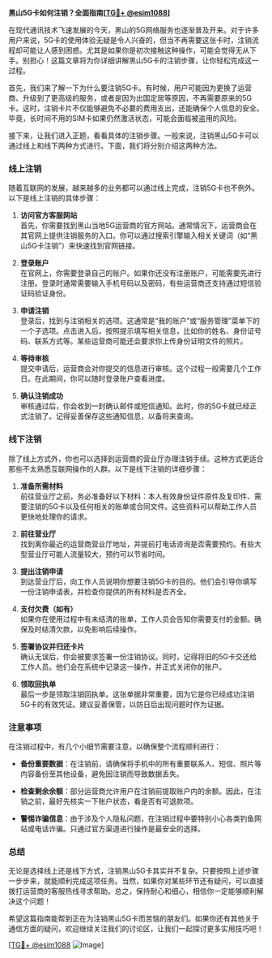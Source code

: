 **黑山5G卡如何注销？全面指南[[TG💪+ @esim1088](https://t.me/s/esim1088)]**

在现代通讯技术飞速发展的今天，黑山的5G网络服务也逐渐普及开来。对于许多用户来说，5G卡的使用体验无疑是令人兴奋的，但当不再需要这张卡时，注销流程却可能让人感到困惑。尤其是如果你是初次接触这种操作，可能会觉得无从下手。别担心！这篇文章将为你详细讲解黑山5G卡的注销步骤，让你轻松完成这一过程。

首先，我们来了解一下为什么要注销5G卡。有时候，用户可能因为更换了运营商、升级到了更高级的服务，或者是因为出国定居等原因，不再需要原来的5G卡。这时，注销卡片不仅能够避免不必要的费用支出，还能确保个人信息的安全。毕竟，长时间不用的SIM卡如果仍然激活状态，可能会面临被盗用的风险。

接下来，让我们进入正题，看看具体的注销步骤。一般来说，注销黑山5G卡可以通过线上和线下两种方式进行。下面，我们将分别介绍这两种方法。

### 线上注销

随着互联网的发展，越来越多的业务都可以通过线上完成，注销5G卡也不例外。以下是线上注销的具体步骤：

1. **访问官方客服网站**  
   首先，你需要找到黑山当地5G运营商的官方网站。通常情况下，运营商会在其官网上提供注销服务的入口。你可以通过搜索引擎输入相关关键词（如“黑山5G卡注销”）来快速找到官网链接。

2. **登录账户**  
   在官网上，你需要登录自己的账户。如果你还没有注册账户，可能需要先进行注册。登录时通常需要输入手机号码以及密码，有些运营商还支持通过短信验证码验证身份。

3. **申请注销**  
   登录后，找到与注销相关的选项。这通常是“我的账户”或“服务管理”菜单下的一个子选项。点击进入后，按照提示填写相关信息，比如你的姓名、身份证号码、联系方式等。某些运营商可能还会要求你上传身份证明文件的照片。

4. **等待审核**  
   提交申请后，运营商会对你提交的信息进行审核。这个过程一般需要几个工作日。在此期间，你可以随时登录账户查看进度。

5. **确认注销成功**  
   审核通过后，你会收到一封确认邮件或短信通知。此时，你的5G卡就已经正式注销了。记得妥善保存这些通知信息，以备将来查询。

### 线下注销

除了线上方式外，你也可以选择到运营商的营业厅办理注销手续。这种方式更适合那些不太熟悉互联网操作的人群。以下是线下注销的详细步骤：

1. **准备所需材料**  
   前往营业厅之前，务必准备好以下材料：本人有效身份证件原件及复印件、需要注销的5G卡以及任何相关的账单或合同文件。这些资料可以帮助工作人员更快地处理你的请求。

2. **前往营业厅**  
   找到离你最近的运营商营业厅地址，并提前打电话咨询是否需要预约。有些大型营业厅可能人流量较大，预约可以节省时间。

3. **提出注销申请**  
   到达营业厅后，向工作人员说明你想要注销5G卡的目的。他们会引导你填写一份注销申请表，并检查你提供的所有材料是否齐全。

4. **支付欠费（如有）**  
   如果你在使用过程中有未结清的账单，工作人员会告知你需要支付的金额。确保及时结清欠款，以免影响后续操作。

5. **签署协议并归还卡片**  
   确认无误后，你会被要求签署一份注销协议。同时，记得将旧的5G卡交还给工作人员。他们会在系统中记录这一操作，并正式关闭你的账户。

6. **领取回执单**  
   最后一步是领取注销回执单。这张单据非常重要，因为它是你已经成功注销5G卡的有效凭证。建议妥善保管，以防日后出现问题时作为证据。

### 注意事项

在注销过程中，有几个小细节需要注意，以确保整个流程顺利进行：

- **备份重要数据**：在注销前，请确保将手机中的所有重要联系人、短信、照片等内容备份至其他设备，避免因注销而导致数据丢失。
  
- **检查剩余余额**：部分运营商允许用户在注销前提取账户内的余额。因此，在注销之前，最好先核实一下账户状态，看是否有可退款项。

- **警惕诈骗信息**：由于涉及个人隐私问题，在注销过程中要特别小心各类钓鱼网站或电话诈骗。只通过官方渠道进行操作是最安全的选择。

### 总结

无论是选择线上还是线下方式，注销黑山5G卡其实并不复杂。只要按照上述步骤一步步来，就能顺利完成这项任务。当然，如果你对某些环节还有疑问，可以直接拨打运营商的客服热线寻求帮助。总之，保持耐心和细心，相信你一定能够顺利解决这个问题！

希望这篇指南能帮到正在为注销黑山5G卡而苦恼的朋友们。如果你还有其他关于通信方面的疑问，欢迎继续关注我们的讨论区，让我们一起探讨更多实用技巧吧！

[[TG💪+ @esim1088](https://t.me/s/esim1088) ![Image](https://i.postimg.cc/4NQfJmqS/Snipaste-2025-05-13-00-14-12.png)]